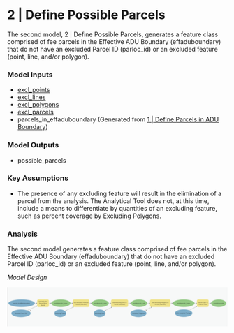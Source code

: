 # 2 | Define Possible Parcels

The second model, 2 | Define Possible Parcels, generates a feature class comprised of fee parcels in the Effective ADU Boundary (effaduboundary) that do not have an excluded Parcel ID (parloc\_id) or an excluded feature (point, line, and/or polygon).

### Model Inputs

* [excl\_points](../analysis-preparation/spatial-inputs/2.-parcel-level-exclusions/2-2.-excluding-points.md)
* [excl\_lines](../analysis-preparation/spatial-inputs/2.-parcel-level-exclusions/2-3.-excluding-lines.md)
* [excl\_polygons](../analysis-preparation/spatial-inputs/2.-parcel-level-exclusions/2-4.-excluding-polygons.md)
* [excl\_parcels](../analysis-preparation/spatial-inputs/2.-parcel-level-exclusions/2-1.-excluded-parcel-ids.md)
* parcels\_in\_effaduboundary (Generated from [1 | Define Parcels in ADU Boundary](../analysis-overview/page-1.md))

### Model Outputs

* possible\_parcels

### Key Assumptions

* The presence of any excluding feature will result in the elimination of a parcel from the analysis. The Analytical Tool does not, at this time, include a means to differentiate by quantities of an excluding feature, such as percent coverage by Excluding Polygons.

### Analysis

The second model generates a feature class comprised of fee parcels in the Effective ADU Boundary (effaduboundary) that do not have an excluded Parcel ID (parloc\_id) or an excluded feature (point, line, and/or polygon).

_Model Design_

![Screenshot of Model 2 | Define Possible Parcels. Click to expand.](../.gitbook/assets/Model2.png)



